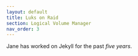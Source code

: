 ```yaml
---
layout: default
title: Luks on Raid
section: Logical Volume Manager
nav_order: 3
---
```


Jane has worked on Jekyll for the past *five years*.
